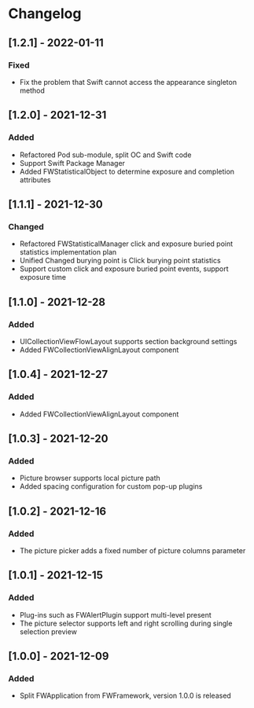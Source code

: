 # Changelog

## [1.2.1] - 2022-01-11

### Fixed
* Fix the problem that Swift cannot access the appearance singleton method

## [1.2.0] - 2021-12-31

### Added
* Refactored Pod sub-module, split OC and Swift code
* Support Swift Package Manager
* Added FWStatisticalObject to determine exposure and completion attributes

## [1.1.1] - 2021-12-30

### Changed

* Refactored FWStatisticalManager click and exposure buried point statistics implementation plan
* Unified Changed burying point is Click burying point statistics
* Support custom click and exposure buried point events, support exposure time

## [1.1.0] - 2021-12-28

### Added

* UICollectionViewFlowLayout supports section background settings
* Added FWCollectionViewAlignLayout component

## [1.0.4] - 2021-12-27

### Added

* Added FWCollectionViewAlignLayout component

## [1.0.3] - 2021-12-20

### Added

* Picture browser supports local picture path
* Added spacing configuration for custom pop-up plugins

## [1.0.2] - 2021-12-16

### Added

* The picture picker adds a fixed number of picture columns parameter

## [1.0.1] - 2021-12-15

### Added

* Plug-ins such as FWAlertPlugin support multi-level present
* The picture selector supports left and right scrolling during single selection preview

## [1.0.0] - 2021-12-09

### Added

* Split FWApplication from FWFramework, version 1.0.0 is released
